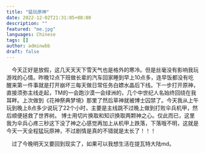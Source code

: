 ```yaml
---
title: "猛玩原神"
date: 2022-12-02T21:31:05+08:00
description: ""
featured: "me.jpg"
languages: Chinese
tags: []
author: adminwbb
draft: false
---
```


&ensp;&ensp;今天正好是放假，这几天天天下雪天气也是格外的寒冷。但是丝毫没有影响我玩游戏的心情。昨晚12点下班做长辈的汽车回家睡到早上10点多，连早饭都没有吃
醒来第一件事就是打开崩坏三每天做日常任务白嫖水晶后下线。下一步打开原神，直接须弥主线走起，TM的一会跑沙漠一会绿洲的，几个中世纪人名始终回绕在我耳畔。上次做到《花神祭典梦境》那里了然后草神就被博士囚禁了。今天我从上午玩到晚上8点多少说玩了22个小时，主要是主线跳不过晚上做到打败伞兵机甲，然后顺便拯救了世界树。
博士用切片换取和知识换取两颗神之心。仅此而已，这里我为伞兵心疼三秒这下没了神之心感觉再加上从机甲上跌落，下落哦不明，这就是今天一天全程猛玩原神，不过剧情是真的不错就是太长了！！！

&ensp;&ensp;过了今晚明天又要回到现实了，如果可以我想生活在提瓦特大陆md。
